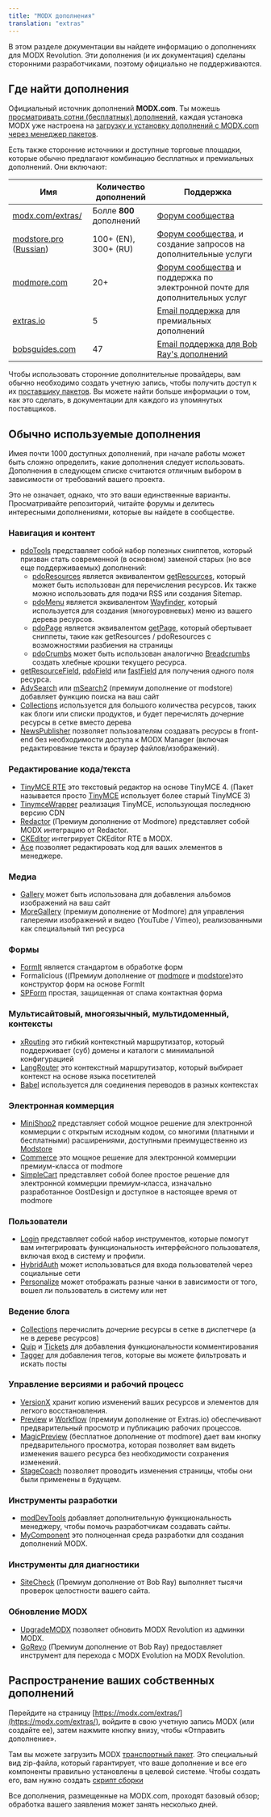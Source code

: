 ```yaml
---
title: "MODX дополнения"
translation: "extras"
---
```


В этом разделе документации вы найдете информацию о дополнениях для MODX Revolution. Эти дополнения (и их документация) сделаны сторонними разработчиками, поэтому официально не поддерживаются.

## Где найти дополнения

Официальный источник дополнений **MODX.com**. Ты можешь [просматривать сотни (бесплатных) дополнений](https://modx.com/extras/), каждая установка MODX уже настроена на [загрузку и установку дополнений с MODX.com через менеджер пакетов](building-sites/extras).

Есть также сторонние источники и доступные торговые площадки, которые обычно предлагают комбинацию бесплатных и премиальных дополнений. Они включают:

| Имя                                                                         | Количество дополнений    | Поддержка                                                                                               |
| --------------------------------------------------------------------------- | ------------------------ | ------------------------------------------------------------------------------------------------------- |
| [modx.com/extras/](https://modx.com/extras/)                                | Болле **800** дополнений | [Форум сообщества](https://community.modx.com/)                                                         |
| [modstore.pro](https://en.modstore.pro/) ([Russian](https://modstore.pro/)) | 100+ (EN), 300+ (RU)     | [Форум сообщества](https://modx.pro), и создание запросов на дополнительные услуги                      |
| [modmore.com](https://www.modmore.com/extras/)                              | 20+                      | [Форум сообщества](https://forum.modmore.com) и поддержка по электронной почте для дополнительных услуг |
| [extras.io](https://extras.io/extras/)                                      | 5                        | [Email поддержка](https://extras.io/support/) для премиальных дополнений                                |
| [bobsguides.com](https://bobsguides.com/guide-to-packages.html)             | 47                       | [Email поддержка для Bob Ray's дополнений](https://bobsguides.com/contact-form.html)                    |

Чтобы использовать сторонние дополнительные провайдеры, вам обычно необходимо создать учетную запись, чтобы получить доступ к их [поставщику пакетов](building-sites/extras/providers). Вы можете найти больше информации о том, как это сделать, в документации для каждого из упомянутых поставщиков.

## Обычно используемые дополнения

Имея почти 1000 доступных дополнений, при начале работы может быть сложно определить, какие дополнения следует использовать. Дополнения в следующем списке считаются отличным выбором в зависимости от требований вашего проекта.

Это не означает, однако, что это ваши единственные варианты. Просматривайте репозиторий, читайте форумы и делитесь интересными дополнениями, которые вы найдете в сообществе.

### Навигация и контент

- [pdoTools](https://docs.modx.pro/components/pdotools) представляет собой набор полезных сниппетов, который призван стать современной (в основном) заменой старых (но все еще поддерживаемых) дополнений:
    - [pdoResources](https://docs.modx.pro/components/pdotools/snippets/pdoresources) является эквивалентом [getResources](extras/getresources), который может быть использован для перечисления ресурсов. Их также можно использовать для подачи RSS или создания Sitemap.
    - [pdoMenu](https://docs.modx.pro/components/pdotools/snippets/pdomenu) является эквивалентом [Wayfinder](extras/wayfinder), который используется для создания (многоуровневых) меню из вашего дерева ресурсов.
    - [pdoPage](https://docs.modx.pro/components/pdotools/snippets/pdopage) является эквивалентом [getPage](extras/getpage), который обертывает сниппеты, такие как getResources / pdoResources с возможностями разбиения на страницы
    - [pdoCrumbs](https://docs.modx.pro/components/pdotools/snippets/pdocrumbs) может быть использован аналогично [Breadcrumbs](extras/breadcrumbs) создать хлебные крошки текущего ресурса.
- [getResourceField](extras/getresourcefield), [pdoField](https://docs.modx.pro/components/pdotools/snippets/pdofield) или [fastField](extras/fastfield) для получения одного поля ресурса.
- [AdvSearch](extras/advsearch) или [mSearch2](https://en.modstore.pro/packages/ecommerce/msearch2) (премиум дополнение от modstore) добавляет функцию поиска на ваш сайт
- [Collections](extras/collections) используется для большого количества ресурсов, таких как блоги или списки продуктов, и будет перечислять дочерние ресурсы в сетке вместо дерева
- [NewsPublisher](https://bobsguides.com/newspublisher-tutorial.html) позволяет пользователям создавать ресурсы в front-end без необходимости доступа к MODX Manager (включая редактирование текста и браузер файлов/изображений).

### Редактирование кода/текста

- [TinyMCE RTE](https://modx.com/extras/package/tinymcerichtexteditor) это текстовый редактор на основе TinyMCE 4. (Пакет называется просто [TinyMCE](https://modx.com/extras/package/tinymce) использует более старый TinyMCE 3)
- [TinymceWrapper](https://modx.com/extras/package/tinymcewrapper) реализация TinyMCE, использующая последнюю версию CDN
- [Redactor](https://www.modmore.com/redactor/) (Премиум дополнение от Modmore) представляет собой MODX интеграцию от Redactor.
- [CKEditor](https://modx.com/extras/package/ckeditor) интегрирует CKEditor RTE в MODX.
- [Ace](https://modx.com/extras/package/ace) позволяет редактировать код для ваших элементов в менеджере.

### Медиа

- [Gallery](extras/gallery) может быть использована для добавления альбомов изображений на ваш сайт
- [MoreGallery](https://www.modmore.com/moregallery/) (премиум дополнение от Modmore) для управления галереями изображений и видео (YouTube / Vimeo), реализованными как специальный тип ресурса

### Формы

- [FormIt](extras/formit) является стандартом в обработке форм
- Formalicious ((Премиум дополнение от [modmore](https://www.modmore.com/formalicious/) и [modstore](https://en.modstore.pro/packages/users/formalicious))это конструктор форм на основе FormIt
- [SPForm](https://bobsguides.com/spform-tutorial.html) простая, защищенная от спама контактная форма

### Мультисайтовый, многоязычный, мультидоменный, контексты

- [xRouting](extras/xrouting) это гибкий контекстный маршрутизатор, который поддерживает (суб) домены и каталоги с минимальной конфигурацией
- [LangRouter](extras/langrouter) это контекстный маршрутизатор, который выбирает контекст на основе языка посетителей
- [Babel](extras/babel) используется для соединения переводов в разных контекстах

### Электронная коммерция

- [MiniShop2](https://modstore.pro/packages/ecommerce/minishop2) представляет собой мощное решение для электронной коммерции с открытым исходным кодом, со многими (платными и бесплатными) расширениями, доступными преимущественно из [Modstore](https://modstore.pro)
- [Commerce](https://www.modmore.com/commerce/) это мощное решение для электронной коммерции премиум-класса от modmore
- [SimpleCart](https://www.modmore.com/simplecart/) представляет собой более простое решение для электронной коммерции премиум-класса, изначально разработанное OostDesign и доступное в настоящее время от modmore

### Пользователи

- [Login](extras/login) представляет собой набор инструментов, которые помогут вам интегрировать функциональность интерфейсного пользователя, включая вход в систему и профили.
- [HybridAuth](extras/hybridauth) может использоваться для входа пользователей через социальные сети
- [Personalize](extras/personalize) может отображать разные чанки в зависимости от того, вошел ли пользователь в систему или нет

### Ведение блога

- [Collections](extras/collections) перечислить дочерние ресурсы в сетке в диспетчере (а не в дереве ресурсов)
- [Quip](extras/quip) и [Tickets](https://docs.modx.pro/components/tickets) для добавления функциональности комментирования
- [Tagger](extras/tagger) для добавления тегов, которые вы можете фильтровать и искать посты

### Управление версиями и рабочий процесс

- [VersionX](extras/versionx) хранит копию изменений ваших ресурсов и элементов для легкого восстановления.
- [Preview](https://extras.io/extras/preview/) и [Workflow](https://extras.io/extras/workflow/) (премиум дополнение от Extras.io) обеспечивают предварительный просмотр и публикацию рабочих процессов.
- [MagicPreview](https://www.modmore.com/extras/magicpreview/) (бесплатное дополнение от modmore) дает вам кнопку предварительного просмотра, которая позволяет вам видеть изменения вашего ресурса без необходимости сохранения изменений.
- [StageCoach](https://bobsguides.com/stagecoach-tutorial.html) позволяет проводить изменения страницы, чтобы они были применены в будущем.

### Инструменты разработки

- [modDevTools](https://modx.com/extras/package/moddevtools) добавляет дополнительную функциональность менеджеру, чтобы помочь разработчикам создавать сайты.
- [MyComponent](https://bobsguides.com/mycomponent-tutorial.html) это полноценная среда разработки для создания дополнений MODX.

### Инструменты для диагностики

- [SiteCheck](https://bobsguides.com/sitecheck-tutorial.html) (Премиум дополнение от Bob Ray) выполняет тысячи проверок целостности вашего сайта.

### Обновление MODX

- [UpgradeMODX](https://bobsguides.com/upgrade-modx-package.html) позволяет обновить MODX Revolution из админки MODX.
- [GoRevo](https://bobsguides.com/why-choose-gorevo.html) (Премиум дополнение от Bob Ray) предоставляет инструмент для перехода с MODX Evolution на MODX Revolution.

## Распространение ваших собственных дополнений

Перейдите на страницу [https://modx.com/extras/](https://modx.com/extras/), войдите в свою учетную запись MODX (или создайте ее), затем нажмите кнопку внизу, чтобы «Отправить дополнение».

Там вы можете загрузить MODX [транспортный пакет](extending-modx/transport-packages "Транспортный пакет"). Это специальный вид zip-файла, который гарантирует, что ваше дополнение и все его компоненты правильно установлены в целевой системе. Чтобы создать его, вам нужно создать [скрипт сборки](extending-modx/transport-packages/build-script "Creating a 3rd Party Component Build Script")

Все дополнения, размещенные на MODX.com, проходят базовый обзор; обработка вашего заявления может занять несколько дней.
